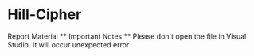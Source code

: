 # Hill-Cipher
Report Material
** Important Notes **
Please don't open the file in Visual Studio. It will occur unexpected error
